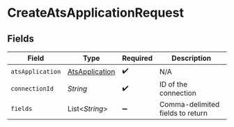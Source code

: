 # CreateAtsApplicationRequest


## Fields

| Field                                                   | Type                                                    | Required                                                | Description                                             |
| ------------------------------------------------------- | ------------------------------------------------------- | ------------------------------------------------------- | ------------------------------------------------------- |
| `atsApplication`                                        | [AtsApplication](../../models/shared/AtsApplication.md) | :heavy_check_mark:                                      | N/A                                                     |
| `connectionId`                                          | *String*                                                | :heavy_check_mark:                                      | ID of the connection                                    |
| `fields`                                                | List\<*String*>                                         | :heavy_minus_sign:                                      | Comma-delimited fields to return                        |